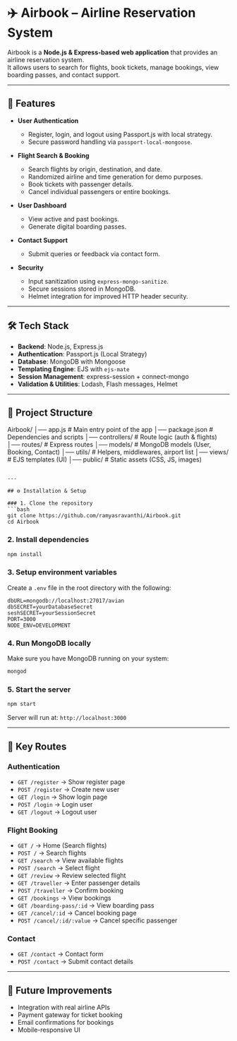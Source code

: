 # ✈️ Airbook – Airline Reservation System

Airbook is a **Node.js & Express-based web application** that provides an airline reservation system.  
It allows users to search for flights, book tickets, manage bookings, view boarding passes, and contact support.

---

## 🚀 Features

- **User Authentication**
  - Register, login, and logout using Passport.js with local strategy.
  - Secure password handling via `passport-local-mongoose`.

- **Flight Search & Booking**
  - Search flights by origin, destination, and date.
  - Randomized airline and time generation for demo purposes.
  - Book tickets with passenger details.
  - Cancel individual passengers or entire bookings.

- **User Dashboard**
  - View active and past bookings.
  - Generate digital boarding passes.

- **Contact Support**
  - Submit queries or feedback via contact form.

- **Security**
  - Input sanitization using `express-mongo-sanitize`.
  - Secure sessions stored in MongoDB.
  - Helmet integration for improved HTTP header security.

---

## 🛠️ Tech Stack

- **Backend**: Node.js, Express.js
- **Authentication**: Passport.js (Local Strategy)
- **Database**: MongoDB with Mongoose
- **Templating Engine**: EJS with `ejs-mate`
- **Session Management**: express-session + connect-mongo
- **Validation & Utilities**: Lodash, Flash messages, Helmet

---

## 📂 Project Structure


Airbook/
│── app.js                  # Main entry point of the app
│── package.json            # Dependencies and scripts
│── controllers/            # Route logic (auth & flights)
│── routes/                 # Express routes
│── models/                 # MongoDB models (User, Booking, Contact)
│── utils/                  # Helpers, middlewares, airport list
│── views/                  # EJS templates (UI)
│── public/                 # Static assets (CSS, JS, images)

````

---

## ⚙️ Installation & Setup

### 1. Clone the repository
```bash
git clone https://github.com/ramyasravanthi/Airbook.git
cd Airbook
````

### 2. Install dependencies

```bash
npm install
```

### 3. Setup environment variables

Create a `.env` file in the root directory with the following:

```
dbURL=mongodb://localhost:27017/avian
dbSECRET=yourDatabaseSecret
seshSECRET=yourSessionSecret
PORT=3000
NODE_ENV=DEVELOPMENT
```

### 4. Run MongoDB locally

Make sure you have MongoDB running on your system:

```bash
mongod
```

### 5. Start the server

```bash
npm start
```

Server will run at: `http://localhost:3000`

---

## 🔑 Key Routes

### Authentication

* `GET /register` → Show register page
* `POST /register` → Create new user
* `GET /login` → Show login page
* `POST /login` → Login user
* `GET /logout` → Logout user

### Flight Booking

* `GET /` → Home (Search flights)
* `POST /` → Search flights
* `GET /search` → View available flights
* `POST /search` → Select flight
* `GET /review` → Review selected flight
* `GET /traveller` → Enter passenger details
* `POST /traveller` → Confirm booking
* `GET /bookings` → View bookings
* `GET /boarding-pass/:id` → View boarding pass
* `GET /cancel/:id` → Cancel booking page
* `POST /cancel/:id/:value` → Cancel specific passenger

### Contact

* `GET /contact` → Contact form
* `POST /contact` → Submit contact details

---

## 📖 Future Improvements

* Integration with real airline APIs
* Payment gateway for ticket booking
* Email confirmations for bookings
* Mobile-responsive UI


